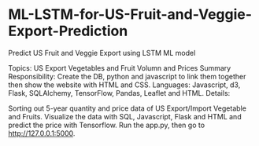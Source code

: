 # ML-LSTM-for-US-Fruit-and-Veggie-Export-Prediction
Predict US Fruit and Veggie Export using LSTM ML model

Topics: US Export Vegetables and Fruit Volumn and Prices Summary
Responsibility: Create the DB, python and javascript to link them together then show the website with HTML and CSS.
Languages: Javascript, d3, Flask, SQLAlchemy, TensorFlow, Pandas, Leaflet and HTML.
Details:

Sorting out 5-year quantity and price data of US Export/Import Vegetable and Fruits.
Visualize the data with SQL, Javascript, Flask and HTML and predict the price with Tensorflow.
Run the app.py, then go to http://127.0.0.1:5000.
